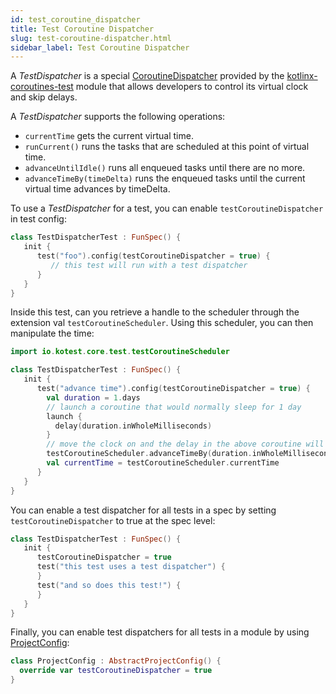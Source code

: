 ```yaml
---
id: test_coroutine_dispatcher
title: Test Coroutine Dispatcher
slug: test-coroutine-dispatcher.html
sidebar_label: Test Coroutine Dispatcher
---
```



A _TestDispatcher_ is a special [CoroutineDispatcher](https://kotlin.github.io/kotlinx.coroutines/kotlinx-coroutines-core/kotlinx.coroutines/-coroutine-dispatcher/) provided by
the [kotlinx-coroutines-test](https://github.com/Kotlin/kotlinx.coroutines/blob/master/kotlinx-coroutines-test/README.md) module that allows
developers to control its virtual clock and skip delays.

A _TestDispatcher_ supports the following operations:

  * `currentTime` gets the current virtual time.
  * `runCurrent()` runs the tasks that are scheduled at this point of virtual time.
  * `advanceUntilIdle()` runs all enqueued tasks until there are no more.
  * `advanceTimeBy(timeDelta)` runs the enqueued tasks until the current virtual time advances by timeDelta.


To use a _TestDispatcher_ for a test, you can enable `testCoroutineDispatcher` in test config:

```kotlin
class TestDispatcherTest : FunSpec() {
   init {
      test("foo").config(testCoroutineDispatcher = true) {
         // this test will run with a test dispatcher
      }
   }
}
```

Inside this test, can you retrieve a handle to the scheduler through the extension val `testCoroutineScheduler`.
Using this scheduler, you can then manipulate the time:

```kotlin
import io.kotest.core.test.testCoroutineScheduler

class TestDispatcherTest : FunSpec() {
   init {
      test("advance time").config(testCoroutineDispatcher = true) {
        val duration = 1.days
        // launch a coroutine that would normally sleep for 1 day
        launch {
          delay(duration.inWholeMilliseconds)
        }
        // move the clock on and the delay in the above coroutine will finish immediately.
        testCoroutineScheduler.advanceTimeBy(duration.inWholeMilliseconds)
        val currentTime = testCoroutineScheduler.currentTime
      }
   }
}
```

You can enable a test dispatcher for all tests in a spec by setting `testCoroutineDispatcher` to true at the spec level:


```kotlin
class TestDispatcherTest : FunSpec() {
   init {
      testCoroutineDispatcher = true
      test("this test uses a test dispatcher") {
      }
      test("and so does this test!") {
      }
   }
}
```


Finally, you can enable test dispatchers for all tests in a module by using [ProjectConfig](../project_config.md):

```kotlin
class ProjectConfig : AbstractProjectConfig() {
  override var testCoroutineDispatcher = true
}
```
